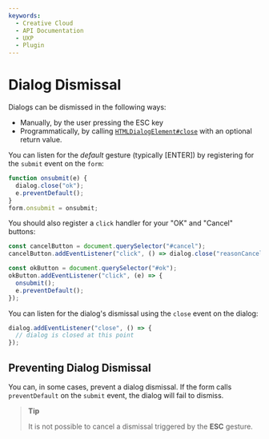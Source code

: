 ```yaml
---
keywords:
  - Creative Cloud
  - API Documentation
  - UXP
  - Plugin
---
```


# Dialog Dismissal

Dialogs can be dismissed in the following ways:

- Manually, by the user pressing the ESC key
- Programmatically, by calling [`HTMLDialogElement#close`](/develop/reference/uxp/class/HTMLDialogElement/#htmldialogelement-close) with an optional return value.

You can listen for the _default_ gesture (typically [ENTER]) by registering for the `submit` event on the `form`:

```js
function onsubmit(e) {
  dialog.close("ok");
  e.preventDefault();
}
form.onsubmit = onsubmit;
```

You should also register a `click` handler for your "OK" and "Cancel" buttons:

```js
const cancelButton = document.querySelector("#cancel");
cancelButton.addEventListener("click", () => dialog.close("reasonCanceled"));

const okButton = document.querySelector("#ok");
okButton.addEventListener("click", (e) => {
  onsubmit();
  e.preventDefault();
});
```

You can listen for the dialog's dismissal using the `close` event on the dialog:

```js
dialog.addEventListener("close", () => {
  // dialog is closed at this point
});
```

## Preventing Dialog Dismissal

You can, in some cases, prevent a dialog dismissal. If the form calls `preventDefault` on the `submit` event, the dialog will fail to dismiss.

> **Tip**
>
> It is not possible to cancel a dismissal triggered by the **ESC** gesture.
